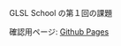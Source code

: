 GLSL School の第１回の課題

確認用ページ: [Github Pages](https://hirokuniteruya.github.io/glsl_school_homework01/)
